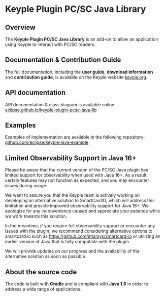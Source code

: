 # Keyple Plugin PC/SC Java Library

## Overview

The **Keyple Plugin PC/SC Java Library** is an add-on to allow an application using Keyple to interact with PC/SC 
readers.

## Documentation & Contribution Guide

The full documentation, including the **user guide**, **download information** and **contribution guide**, is available 
on the Keyple website [keyple.org](https://keyple.org).

## API documentation

API documentation & class diagram is available online: 
[eclipse.github.io/keyple-plugin-pcsc-java-lib](https://eclipse.github.io/keyple-plugin-pcsc-java-lib)

## Examples

Examples of implementation are available in the following repository: 
[github.com/eclipse/keyple-java-example](https://github.com/eclipse/keyple-java-example)

##  Limited Observability Support in Java 16+
Please be aware that the current version of the PC/SC Java plugin has limited support for observability when used with 
Java 16+. 
As a result, certain features may not function as expected, and you may encounter issues during usage.

We want to assure you that the Keyple team is actively working on developing an alternative solution to SmartCardIO, 
which will address this limitation and provide improved observability support for Java 16+. 
We apologize for any inconvenience caused and appreciate your patience while we work towards this solution.

In the meantime, if you require full observability support or encounter any issues with the plugin, we recommend 
considering alternative options to smartcard.io such as https://github.com/intarsys/smartcard-io or utilizing an earlier 
version of Java that is fully compatible with the plugin.

We will provide updates on our progress and the availability of the alternative solution as soon as possible.

## About the source code

The code is built with **Gradle** and is compliant with **Java 1.6** in order to address a wide range of applications.